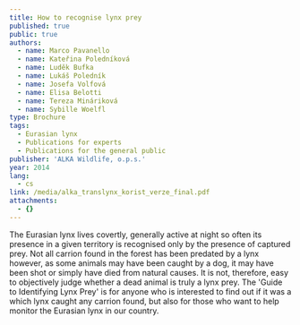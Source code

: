 ```yaml
---
title: How to recognise lynx prey
published: true
public: true
authors:
  - name: Marco Pavanello
  - name: Kateřina Poledníková
  - name: Luděk Bufka
  - name: Lukáš Poledník
  - name: Josefa Volfová
  - name: Elisa Belotti
  - name: Tereza Mináriková
  - name: Sybille Woelfl
type: Brochure
tags:
  - Eurasian lynx
  - Publications for experts
  - Publications for the general public
publisher: 'ALKA Wildlife, o.p.s.'
year: 2014
lang:
  - cs
link: /media/alka_translynx_korist_verze_final.pdf
attachments:
  - {}
---
```

The Eurasian lynx lives covertly, generally active at night so often its presence in a given territory is recognised only by the presence of captured prey. Not all carrion found in the forest has been predated by a lynx however, as some animals may have been caught by a dog, it may have been shot or simply have died from natural causes. It is not, therefore, easy to objectively judge whether a dead animal is truly a lynx prey. The 'Guide to Identifying Lynx Prey' is for anyone who is interested to find out if it was a which lynx caught any carrion found, but also for those who want to help monitor the Eurasian lynx in our country.
